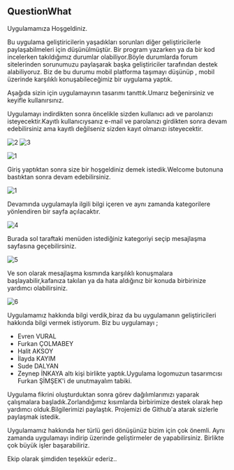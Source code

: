 ## QuestionWhat 
Uygulamamıza Hoşgeldiniz.

Bu uygulama geliştiricilerin yaşadıkları sorunları diğer geliştiricilerle paylaşabilmeleri için düşünülmüştür.
Bir program yazarken ya da bir kod incelerken takıldığımız durumlar olabiliyor.Böyle durumlarda forum sitelerinden sorunumuzu paylaşarak başka geliştiriciler tarafından destek alabiliyoruz.
Biz de bu durumu mobil platforma taşımayı düşünüp , mobil üzerinde karşılıklı konuşabileceğimiz bir uygulama yaptık.

Aşağıda sizin için uygulamayının tasarımı tanıttık.Umarız beğenirsiniz ve keyifle kullanırsınız.


Uygulamayı indirdikten sonra öncelikle sizden kullanıcı adı ve parolanızı isteyecektir.Kayıtlı kullanıcıysanız e-mail ve parolanızı girdikten sonra devam edebilirsiniz ama kayıtlı değilseniz sizden kayıt olmanızı isteyecektir.

![2](https://user-images.githubusercontent.com/56632363/88678165-d60e1200-d0f6-11ea-80e3-1e635ed8a2a5.png)
![3](https://user-images.githubusercontent.com/56632363/88678177-d8706c00-d0f6-11ea-83ac-c09cf101d702.png)

![1](https://user-images.githubusercontent.com/56632363/88678020-abbc5480-d0f6-11ea-8752-ff93b9b1c367.png)

Giriş yaptıktan sonra size bir hoşgeldiniz demek istedik.Welcome butonuna bastıktan sonra devam edebilirsiniz.

![1](https://user-images.githubusercontent.com/56632363/88678020-abbc5480-d0f6-11ea-8752-ff93b9b1c367.png)


Devamında  uygulamayla ilgili bilgi içeren ve aynı zamanda kategorilere yönlendiren bir sayfa açılacaktır.

![4](https://user-images.githubusercontent.com/56632363/88678185-da3a2f80-d0f6-11ea-99a8-6b9a9537650d.png)

Burada sol taraftaki menüden istediğiniz kategoriyi seçip mesajlaşma sayfasına geçebilirsiniz.

![5](https://user-images.githubusercontent.com/56632363/88678208-e0301080-d0f6-11ea-91e9-b69d646560e8.png)

Ve son olarak mesajlaşma kısmında karşılıklı konuşmalara başlayabilir,kafanıza takılan ya da hata aldığınız bir konuda birbirinize yardımcı olabilirsiniz.

![6](https://user-images.githubusercontent.com/56632363/88678226-e45c2e00-d0f6-11ea-8130-1e79ee8c0f84.png)


Uygulamamız hakkında bilgi verdik,biraz da bu uygulamanın geliştiricileri hakkında bilgi vermek istiyorum.
Biz bu uygulamayı ; 
- Evren VURAL 
- Furkan ÇOLMABEY 
- Halit AKSOY
- İlayda KAYIM 
- Sude DALYAN
- Zeynep İNKAYA 
altı kişi birlikte yaptık.Uygulama logomuzun tasarımcısı Furkan ŞİMŞEK'i de unutmayalım tabiki.

Uygulama fikrini oluşturduktan sonra görev dağılımlarımızı yaparak çalışmalara başladık.Zorlandığımız kısımlarda birbirimize destek olarak hep yardımcı olduk.Bilgilerimizi paylaştık.
Projemizi de Github'a atarak sizlerle paylaşmak istedik.

Uygulamamız hakkında her türlü geri dönüşünüz bizim için çok önemli.
Aynı zamanda uygulamayı indirip üzerinde geliştirmeler de yapabilirsiniz.
Birlikte çok büyük işler başarabiliriz.

Ekip olarak şimdiden teşekkür ederiz..
